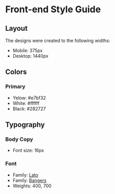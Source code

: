 # Front-end Style Guide

## Layout

The designs were created to the following widths:

- Mobile: 375px
- Desktop: 1440px

## Colors

### Primary

- Yelow: #e7bf32
- White: #ffffff
- Black: #282727

## Typography

### Body Copy

- Font size: 16px

### Font

- Family: [Lato](https://fonts.google.com/specimen/Lato)
- Family: [Bangers](https://fonts.google.com/specimen/Bangers)
- Weights: 400, 700
